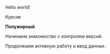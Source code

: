 Hello world!

*Курсив*

**Полужирный**

Начинаем знакомоство с контролем версий.

Продолжаем активную работу и ввод данных.